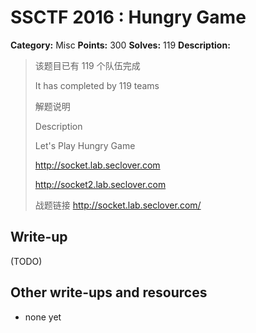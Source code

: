 # SSCTF 2016 : Hungry Game

**Category:** Misc
**Points:** 300
**Solves:** 119
**Description:**

> 该题目已有 119 个队伍完成
> 
> It has completed by 119 teams
> 
> 解题说明
> 
> Description
> 
> 
> Let's Play Hungry Game
> 
> <http://socket.lab.seclover.com>
> 
> <http://socket2.lab.seclover.com>
> 
> 战题链接 <http://socket.lab.seclover.com/>


## Write-up

(TODO)

## Other write-ups and resources

* none yet
